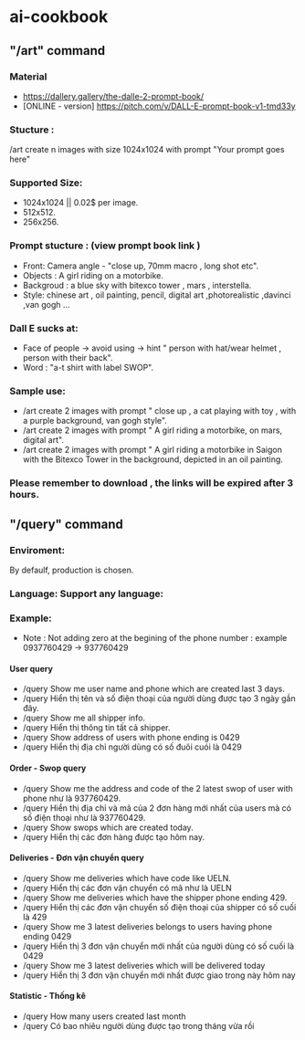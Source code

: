 # ai-cookbook
## "/art" command
### Material 
* https://dallery.gallery/the-dalle-2-prompt-book/
* [ONLINE - version] https://pitch.com/v/DALL-E-prompt-book-v1-tmd33y

### Stucture :
/art create n images with size 1024x1024 with prompt "Your prompt goes here"

### Supported Size:
* 1024x1024 || 0.02$ per image. 
* 512x512. 
* 256x256. 

### Prompt stucture : (view prompt book link ) 
* Front: Camera angle  - "close up, 70mm macro , long shot etc". 
* Objects  : A girl riding on a motorbike. 
* Backgroud : a blue sky with bitexco tower , mars , interstella. 
* Style: chinese art , oil painting, pencil, digital art ,photorealistic ,davinci ,van gogh ...  
### Dall E sucks at:
* Face of people -> avoid using -> hint "  person with hat/wear helmet , person with their back".   
* Word :  "a-t shirt with label SWOP".  
### Sample use:
* /art create 2 images with prompt " close up , a cat playing with toy , with a purple background, van gogh style".   
* /art create 2 images with prompt " A girl riding a motorbike, on mars, digital art". 
* /art create 2 images with prompt " A girl riding a motorbike in Saigon with the Bitexco Tower in the background, depicted in an oil painting. 

### Please remember to download , the links will be expired after 3 hours.

## "/query" command
### Enviroment:
By defaulf, production is chosen.
### Language: Support any language:
### Example: 
* Note : Not adding zero at the begining of the phone number : example 0937760429 -> 937760429
#### User query
* /query Show me user name and phone which are created last 3 days. 
* /query Hiển thị tên và số điện thoại của người dùng được tạo 3 ngày gần đây.
* /query Show me all shipper info. 
* /query Hiển thị thông tin tất cả shipper. 
* /query Show address of users with phone ending is 0429 
* /query Hiển thị địa chỉ người dùng có số đuôi cuói là 0429 


#### Order - Swop query 
* /query Show me the address and code of the 2 latest swop of user with phone như là 937760429. 
* /query Hiển thị địa chỉ và mã của 2 đơn hàng mới nhất của users mà có số điện thoại như là 937760429.
* /query Show swops which are created today. 
* /query Hiển thị các đơn hàng được tạo hôm nay.

#### Deliveries - Đơn vận chuyển query 
* /query Show me deliveries which have code like UELN. 
* /query Hiển thị các đơn vận chuyển có mã như là UELN
* /query Show me deliveries which have the shipper phone  ending 429.
* /query Hiển thị các đơn vận chuyển số điện thoại của shipper có số cuối là 429
* /query Show me 3 latest deliveries belongs to users having phone ending 0429
* /query Hiển thị 3 đơn vận chuyển mới nhất của người dùng có số cuối là 0429
* /query Show me 3 latest deliveries which will be delivered today
* /query Hiển thị 3 đơn vận chuyển mới nhất được giao trong này hôm nay

#### Statistic - Thống kê
* /query How many users created last month
* /query Có bao nhiêu người dùng được tạo trong tháng vừa rồi 










